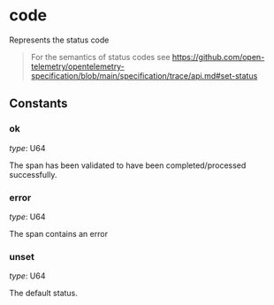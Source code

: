
# code

 Represents the status code
 > For the semantics of status codes see
 >  https://github.com/open-telemetry/opentelemetry-specification/blob/main/specification/trace/api.md#set-status
## Constants

### ok

*type*: U64

The span has been validated to have been completed/processed successfully.

### error

*type*: U64

The span contains an error

### unset

*type*: U64

The default status.
